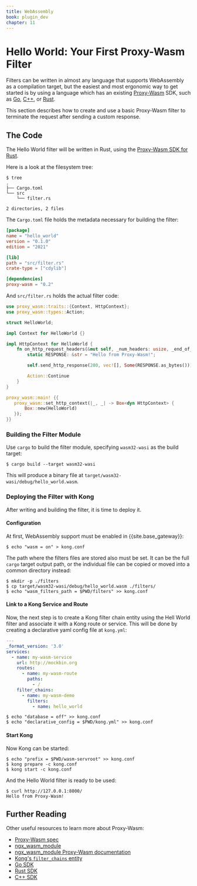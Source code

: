 ```yaml
---
title: WebAssembly
book: plugin_dev
chapter: 11
---
```


# Hello World: Your First Proxy-Wasm Filter

Filters can be written in almost any language that supports WebAssembly as a
compilation target, but the easiest  and most ergonomic way to get started is by
using a language which has an existing [Proxy-Wasm](https://github.com/proxy-wasm/spec)
SDK, such as [Go](https://github.com/tetratelabs/proxy-wasm-go-sdk/),
[C++](https://github.com/proxy-wasm/proxy-wasm-cpp-sdk/), or [Rust](https://github.com/proxy-wasm/proxy-wasm-rust-sdk/).

This section describes how to create and use a basic Proxy-Wasm filter to
terminate the request after sending a custom response.

## The Code

The Hello World filter will be written in Rust, using the
[Proxy-Wasm SDK for Rust](https://github.com/proxy-wasm/proxy-wasm-rust-sdk/).

Here is a look at the filesystem tree:

```console
$ tree
.
├── Cargo.toml
└── src
    └── filter.rs

2 directories, 2 files
```


The `Cargo.toml` file holds the metadata necessary for building the filter:

```toml
[package]
name = "hello_world"
version = "0.1.0"
edition = "2021"

[lib]
path = "src/filter.rs"
crate-type = ["cdylib"]

[dependencies]
proxy-wasm = "0.2"
```

And `src/filter.rs` holds the actual filter code:

```rust
use proxy_wasm::traits::{Context, HttpContext};
use proxy_wasm::types::Action;

struct HelloWorld;

impl Context for HelloWorld {}

impl HttpContext for HelloWorld {
    fn on_http_request_headers(&mut self, _num_headers: usize, _end_of_stream: bool) -> Action {
        static RESPONSE: &str = "Hello from Proxy-Wasm!";

        self.send_http_response(200, vec![], Some(RESPONSE.as_bytes()));

        Action::Continue
    }
}

proxy_wasm::main! {{
   proxy_wasm::set_http_context(|_, _| -> Box<dyn HttpContext> {
       Box::new(HelloWorld)
   });
}}
```

### Building the Filter Module

Use `cargo` to build the filter module, specifying `wasm32-wasi` as the build
target:

```console
$ cargo build --target wasm32-wasi
```

This will produce a binary file at `target/wasm32-wasi/debug/hello_world.wasm`.

### Deploying the Filter with Kong

After writing and building the filter, it is time to deploy it.

#### Configuration

At first, WebAssembly support must be enabled in {{site.base_gateway}}:

```console
$ echo "wasm = on" > kong.conf
```

The path where the filters files are stored also must be set. It can be the full
`cargo` target output path, or the individual file can be copied or moved into a
common directory instead:

```console
$ mkdir -p ./filters
$ cp target/wasm32-wasi/debug/hello_world.wasm ./filters/
$ echo "wasm_filters_path = $PWD/filters" >> kong.conf
```

#### Link to a Kong Service and Route

Now, the next step is to create a Kong filter chain entity using the Hell World
filter and associate it with a Kong route or service. This will be done by
creating a declarative yaml config file at `kong.yml`:

```yaml
---
_format_version: '3.0'
services:
  - name: my-wasm-service
    url: http://mockbin.org
    routes:
      - name: my-wasm-route
        paths:
          - /
    filter_chains:
      - name: my-wasm-demo
        filters:
          - name: hello_world
```

```console
$ echo "database = off" >> kong.conf
$ echo "declarative_config = $PWD/kong.yml" >> kong.conf
```

#### Start Kong

Now Kong can be started:

```console
$ echo "prefix = $PWD/wasm-servroot" >> kong.conf
$ kong prepare -c kong.conf
$ kong start -c kong.conf
```

And the Hello World filter is ready to be used:

```console
$ curl http://127.0.0.1:8000/
Hello from Proxy-Wasm!
```

## Further Reading

Other useful resources to learn more about Proxy-Wasm:
* [Proxy-Wasm spec](https://github.com/proxy-wasm/spec)
* [ngx_wasm_module](https://github.com/Kong/ngx_wasm_module)
* [ngx_wasm_module Proxy-Wasm documentation](https://github.com/Kong/ngx_wasm_module/blob/main/docs/PROXY_WASM.md)
* [Kong's `filter_chains` entity](/gateway/latest/reference/wasm/#filter-chain)
* [Go SDK](https://github.com/tetratelabs/proxy-wasm-go-sdk/)
* [Rust SDK](https://github.com/proxy-wasm/proxy-wasm-rust-sdk/)
* [C++ SDK](https://github.com/proxy-wasm/proxy-wasm-cpp-sdk/)
